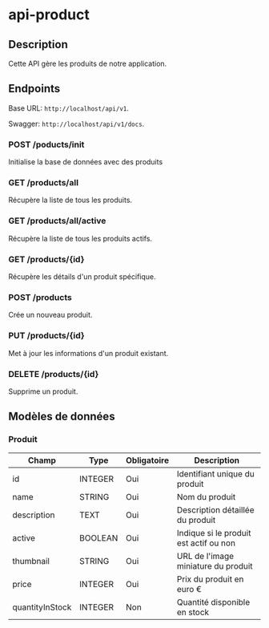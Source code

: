 # api-product

## Description
Cette API gère les produits de notre application.

## Endpoints

Base URL: `http://localhost/api/v1`.

Swagger: `http://localhost/api/v1/docs`.

### POST /poducts/init
Initialise la base de données avec des produits

### GET /products/all
Récupère la liste de tous les produits.

### GET /products/all/active
Récupère la liste de tous les produits actifs.

### GET /products/{id}
Récupère les détails d'un produit spécifique.

### POST /products
Crée un nouveau produit.

### PUT /products/{id}
Met à jour les informations d'un produit existant.

### DELETE /products/{id}
Supprime un produit.

## Modèles de données

### Produit

| Champ           | Type          | Obligatoire | Description                           |
|-----------------|---------------|-------------|---------------------------------------|
| id              | INTEGER       | Oui         | Identifiant unique du produit          |
| name            | STRING        | Oui         | Nom du produit                        |
| description     | TEXT          | Oui         | Description détaillée du produit      |
| active          | BOOLEAN       | Oui         | Indique si le produit est actif ou non |
| thumbnail       | STRING        | Oui         | URL de l'image miniature du produit    |
| price           | INTEGER       | Oui         | Prix du produit en euro €            |
| quantityInStock | INTEGER       | Non         | Quantité disponible en stock           |
